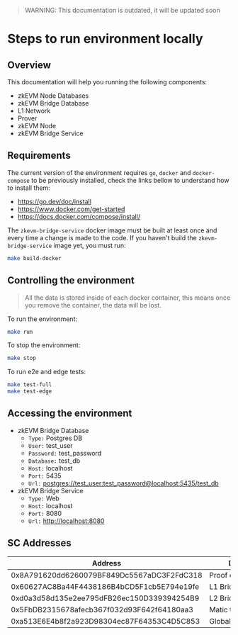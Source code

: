 > WARNING: This documentation is outdated, it will be updated soon

# Steps to run environment locally

## Overview

This documentation will help you running the following components:

- zkEVM Node Databases
- zkEVM Bridge Database
- L1 Network
- Prover
- zkEVM Node
- zkEVM Bridge Service

## Requirements

The current version of the environment requires `go`, `docker` and `docker-compose` to be previously installed, check the links bellow to understand how to install them:

- <https://go.dev/doc/install>
- <https://www.docker.com/get-started>
- <https://docs.docker.com/compose/install/>

The `zkevm-bridge-service` docker image must be built at least once and every time a change is made to the code.
If you haven't build the `zkevm-bridge-service` image yet, you must run:

```bash
make build-docker
```

## Controlling the environment

> All the data is stored inside of each docker container, this means once you remove the container, the data will be lost.

To run the environment:

```bash
make run
```

To stop the environment:

```bash
make stop
```

To run e2e and edge tests:

```bash
make test-full
make test-edge
```

## Accessing the environment

- zkEVM Bridge Database 
  - `Type:` Postgres DB
  - `User:` test_user
  - `Password:` test_password
  - `Database:` test_db
  - `Host:` localhost
  - `Port:` 5435
  - `Url:` <postgres://test_user:test_password@localhost:5435/test_db>
- zkEVM Bridge Service
  - `Type:` Web
  - `Host:` localhost
  - `Port:` 8080
  - `Url:` <http://localhost:8080>

## SC Addresses

| Address | Description |
|---|---|
| 0x8A791620dd6260079BF849Dc5567aDC3F2FdC318 | Proof of Efficiency |
| 0x60627AC8Ba44F4438186B4bCD5F1cb5E794e19fe | L1 Bridge |
| 0xd0a3d58d135e2ee795dFB26ec150D339394254B9 | L2 Bridge |
| 0x5FbDB2315678afecb367f032d93F642f64180aa3 | Matic token |
| 0xa513E6E4b8f2a923D98304ec87F64353C4D5C853 | GlobalExitRootManager |
